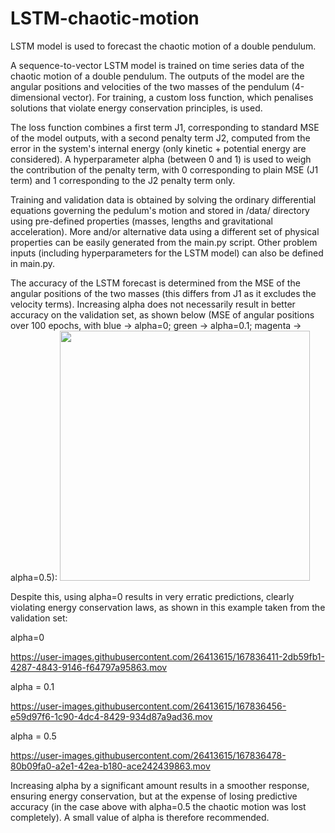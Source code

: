 # LSTM-chaotic-motion
LSTM model is used to forecast the chaotic motion of a double pendulum.

A sequence-to-vector LSTM model is trained on time series data of the chaotic motion of a double pendulum. The outputs of the model are the angular positions and velocities of the two masses of the pendulum (4-dimensional vector).
For training, a custom loss function, which penalises solutions that violate energy conservation principles, is used. 

The loss function combines a first term J1, corresponding to standard MSE of the model outputs, with a second penalty term J2, computed from the error in the system's internal energy (only kinetic + potential energy are considered). A hyperparameter alpha (between 0 and 1) is used to weigh the contribution of the penalty term, with 0 corresponding to plain MSE (J1 term) and 1 corresponding to the J2 penalty term only.

Training and validation data is obtained by solving the ordinary differential equations governing the pedulum's motion and stored in /data/ directory using pre-defined properties (masses, lengths and gravitational acceleration). More and/or alternative data using a different set of physical properties can be easily generated from the main.py script. Other problem inputs (including hyperparameters for the LSTM model) can also be defined in main.py.

The accuracy of the LSTM forecast is determined from the MSE of the angular positions of the two masses (this differs from J1 as it excludes the velocity terms). Increasing alpha does not necessarily result in better accuracy on the validation set, as shown below (MSE of angular positions over 100 epochs, with blue -> alpha=0; green -> alpha=0.1; magenta -> alpha=0.5):
<img src=https://user-images.githubusercontent.com/26413615/167838344-3d7fdc97-fced-46db-b9da-e56849369720.svg width="400" height="400">

Despite this, using alpha=0 results in very erratic predictions, clearly violating energy conservation laws, as shown in this example taken from the validation set:

alpha=0

https://user-images.githubusercontent.com/26413615/167836411-2db59fb1-4287-4843-9146-f64797a95863.mov

alpha = 0.1

https://user-images.githubusercontent.com/26413615/167836456-e59d97f6-1c90-4dc4-8429-934d87a9ad36.mov

alpha = 0.5

https://user-images.githubusercontent.com/26413615/167836478-80b09fa0-a2e1-42ea-b180-ace242439863.mov

Increasing alpha by a significant amount results in a smoother response, ensuring energy conservation, but at the expense of losing predictive accuracy (in the case above with alpha=0.5 the chaotic motion was lost completely). A small value of alpha is therefore recommended.

